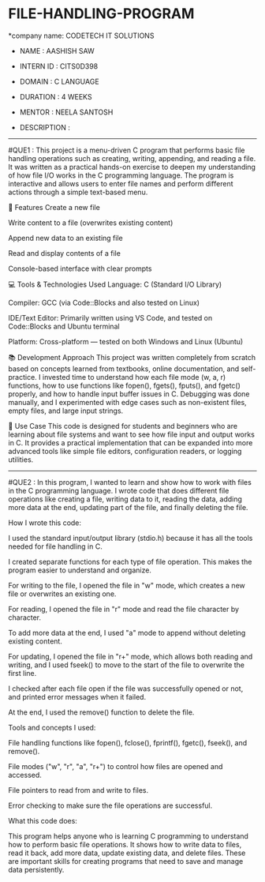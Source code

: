 # FILE-HANDLING-PROGRAM 

*company name: CODETECH IT SOLUTIONS 
* NAME : AASHISH SAW
* INTERN ID : CITS0D398
* DOMAIN : C LANGUAGE
* DURATION : 4 WEEKS
* MENTOR : NEELA SANTOSH

* DESCRIPTION :
-----------------------------------------------------------------------------------------------------------------------------------------------------------------------------------------------------------------
  #QUE1 : 
  This project is a menu-driven C program that performs basic file handling operations such as creating, writing, appending, and reading a file. It was written as a practical hands-on exercise to deepen my understanding of how file I/O works in the C programming language. The program is interactive and allows users to enter file names and perform different actions through a simple text-based menu.

🔧 Features
Create a new file

Write content to a file (overwrites existing content)

Append new data to an existing file

Read and display contents of a file

Console-based interface with clear prompts

💻 Tools & Technologies Used
Language: C (Standard I/O Library)

Compiler: GCC (via Code::Blocks and also tested on Linux)

IDE/Text Editor: Primarily written using VS Code, and tested on Code::Blocks and Ubuntu terminal

Platform: Cross-platform — tested on both Windows and Linux (Ubuntu)

📚 Development Approach
This project was written completely from scratch based on concepts learned from textbooks, online documentation, and self-practice. I invested time to understand how each file mode (w, a, r) functions, how to use functions like fopen(), fgets(), fputs(), and fgetc() properly, and how to handle input buffer issues in C. Debugging was done manually, and I experimented with edge cases such as non-existent files, empty files, and large input strings.

🧠 Use Case
This code is designed for students and beginners who are learning about file systems and want to see how file input and output works in C. It provides a practical implementation that can be expanded into more advanced tools like simple file editors, configuration readers, or logging utilities. 

-------------------------------------------------------------------------------------------------------------------------------------------------------------------------------------------------------------------

#QUE2 : 
In this program, I wanted to learn and show how to work with files in the C programming language. I wrote code that does different file operations like creating a file, writing data to it, reading the data, adding more data at the end, updating part of the file, and finally deleting the file.

How I wrote this code:

I used the standard input/output library (stdio.h) because it has all the tools needed for file handling in C.

I created separate functions for each type of file operation. This makes the program easier to understand and organize.

For writing to the file, I opened the file in "w" mode, which creates a new file or overwrites an existing one.

For reading, I opened the file in "r" mode and read the file character by character.

To add more data at the end, I used "a" mode to append without deleting existing content.

For updating, I opened the file in "r+" mode, which allows both reading and writing, and I used fseek() to move to the start of the file to overwrite the first line.

I checked after each file open if the file was successfully opened or not, and printed error messages when it failed.

At the end, I used the remove() function to delete the file.

Tools and concepts I used:

File handling functions like fopen(), fclose(), fprintf(), fgetc(), fseek(), and remove().

File modes ("w", "r", "a", "r+") to control how files are opened and accessed.

File pointers to read from and write to files.

Error checking to make sure the file operations are successful.

What this code does:

This program helps anyone who is learning C programming to understand how to perform basic file operations. It shows how to write data to files, read it back, add more data, update existing data, and delete files. These are important skills for creating programs that need to save and manage data persistently.
